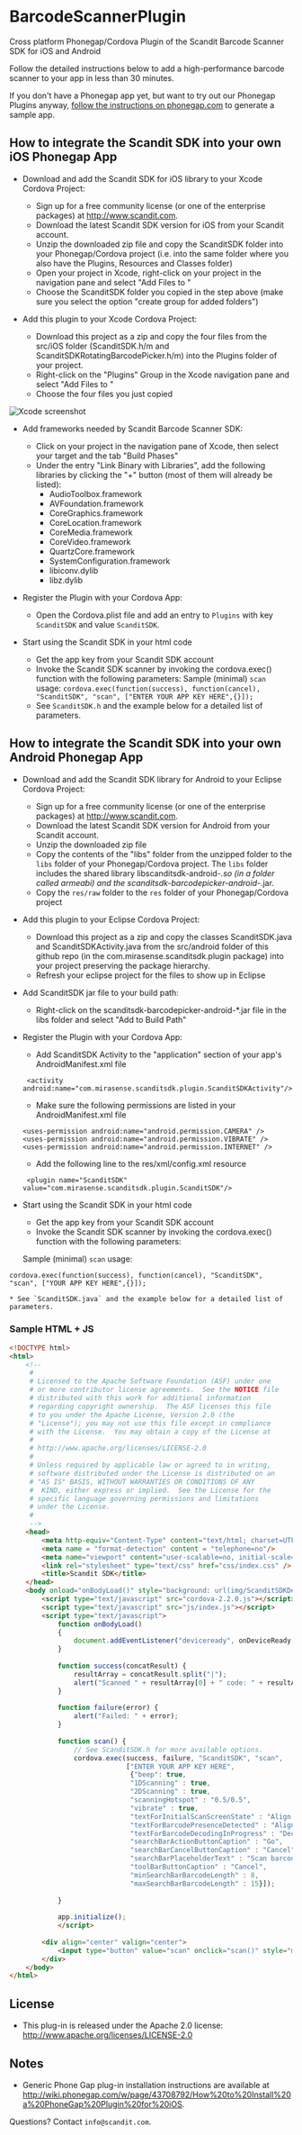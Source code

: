 BarcodeScannerPlugin
====================

Cross platform Phonegap/Cordova Plugin of the Scandit Barcode Scanner SDK for iOS and Android

Follow the detailed instructions below to add a high-performance barcode scanner to your app in less than 30 minutes.

If you don't have a Phonegap app yet, but want to try out our Phonegap Plugins anyway, [follow the instructions on phonegap.com](http://docs.phonegap.com/en/2.2.0/guide_getting-started_index.md.html) to generate a sample app. 

How to integrate the Scandit SDK into your own iOS Phonegap App
------------------------

* Download and add the Scandit SDK for iOS library to your Xcode Cordova Project:
    * Sign up for a free community license (or one of the enterprise packages) at http://www.scandit.com. 
    * Download the latest Scandit SDK version for iOS from your Scandit account. 
    * Unzip the downloaded zip file and copy the ScanditSDK folder into your Phonegap/Cordova project (i.e. into the same folder where you also have the Plugins, Resources and Classes folder)
    * Open your project in Xcode, right-click on your project in the navigation pane and select "Add Files to <name of your project>" 
    * Choose the ScanditSDK folder you copied in the step above (make sure you select the option "create group for added folders")

* Add this plugin to your Xcode Cordova Project:
    * Download this project as a zip and copy the four files from the src/iOS folder (ScanditSDK.h/m and ScanditSDKRotatingBarcodePicker.h/m) into the Plugins folder of your project.
    * Right-click on the "Plugins" Group in the Xcode navigation pane and select "Add Files to <name of your project>" 
    * Choose the four files you just copied

![Xcode screenshot](http://www.scandit.com/wp-content/uploads/2012/07/XCODE_PROJECT_AFTER_ADDING_SCANDIT_SDK.png "Xcode Screenshot")


* Add frameworks needed by Scandit Barcode Scanner SDK:
    * Click on your project in the navigation pane of Xcode, then select your target and the tab "Build Phases" 
    * Under the entry "Link Binary with Libraries", add the following libraries by clicking the "+" button (most of them will already be listed):
         * AudioToolbox.framework
         * AVFoundation.framework
         * CoreGraphics.framework
         * CoreLocation.framework
         * CoreMedia.framework
         * CoreVideo.framework
         * QuartzCore.framework
         * SystemConfiguration.framework
         * libiconv.dylib
         * libz.dylib 
   
* Register the Plugin with your Cordova App:
    * Open the Cordova.plist file and add an entry to `Plugins` with key `ScanditSDK` and value `ScanditSDK`.


* Start using the Scandit SDK in your html code 
    * Get the app key from your Scandit SDK account
    * Invoke the Scandit SDK scanner by invoking the cordova.exec() function with the following parameters:
	Sample (minimal) `scan` usage: `cordova.exec(function(success), function(cancel), "ScanditSDK", "scan", ["ENTER YOUR APP KEY HERE",{}]);`
    * See `ScanditSDK.h` and the example below for a detailed list of parameters. 
         



How to integrate the Scandit SDK into your own Android Phonegap App
------------------------

* Download and add the Scandit SDK library for Android to your Eclipse Cordova Project:
    * Sign up for a free community license (or one of the enterprise packages) at http://www.scandit.com. 
    * Download the latest Scandit SDK version for Android from your Scandit account. 
    * Unzip the downloaded zip file 
    * Copy the contents of the "libs" folder from the unzipped folder to the `libs` folder of your Phonegap/Cordova project. The `libs` folder includes the shared library libscanditsdk-android-*.so (in a folder called armeabi)
and the scanditsdk-barcodepicker-android-*.jar.
    * Copy the `res/raw` folder to the `res` folder of your Phonegap/Cordova project 

* Add this plugin to your Eclipse Cordova Project:
    * Download this project as a zip and copy the classes ScanditSDK.java and ScanditSDKActivity.java from the src/android folder of this github repo (in the com.mirasense.scanditsdk.plugin package) into your project preserving the package hierarchy.
    * Refresh your eclipse project for the files to show up in Eclipse

* Add ScanditSDK jar file to your build path:
    * Right-click on the scanditsdk-barcodepicker-android-*.jar file in the libs folder and select "Add to Build Path"
   
* Register the Plugin with your Cordova App:
    * Add ScanditSDK Activity to the "application" section of your app's AndroidManifest.xml file

    ```
     <activity android:name="com.mirasense.scanditsdk.plugin.ScanditSDKActivity"/>
    ```
    * Make sure the following permissions are listed in your AndroidManifest.xml file 

    ```
	<uses-permission android:name="android.permission.CAMERA" />
	<uses-permission android:name="android.permission.VIBRATE" />
	<uses-permission android:name="android.permission.INTERNET" />
    ```
    * Add the following line to the res/xml/config.xml resource

    ```
     <plugin name="ScanditSDK" value="com.mirasense.scanditsdk.plugin.ScanditSDK"/>
    ```


* Start using the Scandit SDK in your html code 
    * Get the app key from your Scandit SDK account
    * Invoke the Scandit SDK scanner by invoking the cordova.exec() function with the following parameters:

	Sample (minimal) `scan` usage: 
```
cordova.exec(function(success), function(cancel), "ScanditSDK", "scan", ["YOUR APP KEY HERE",{}]);
```
    * See `ScanditSDK.java` and the example below for a detailed list of parameters.


### Sample HTML + JS

```html
<!DOCTYPE html>
<html>
    <!--
     #
     # Licensed to the Apache Software Foundation (ASF) under one
     # or more contributor license agreements.  See the NOTICE file
     # distributed with this work for additional information
     # regarding copyright ownership.  The ASF licenses this file
     # to you under the Apache License, Version 2.0 (the
     # "License"); you may not use this file except in compliance
     # with the License.  You may obtain a copy of the License at
     #
     # http://www.apache.org/licenses/LICENSE-2.0
     #
     # Unless required by applicable law or agreed to in writing,
     # software distributed under the License is distributed on an
     # "AS IS" BASIS, WITHOUT WARRANTIES OR CONDITIONS OF ANY
     #  KIND, either express or implied.  See the License for the
     # specific language governing permissions and limitations
     # under the License.
     #
     -->
    <head>
        <meta http-equiv="Content-Type" content="text/html; charset=UTF-8" />
        <meta name = "format-detection" content = "telephone=no"/>
        <meta name="viewport" content="user-scalable=no, initial-scale=1, maximum-scale=1, minimum-scale=1, width=device-width;" />
        <link rel="stylesheet" type="text/css" href="css/index.css" />
        <title>Scandit SDK</title>
    </head>
    <body onload="onBodyLoad()" style="background: url(img/ScanditSDKDemo-Splash.png) no-repeat;background-size: 100%;background-color: #000000">
        <script type="text/javascript" src="cordova-2.2.0.js"></script>
        <script type="text/javascript" src="js/index.js"></script>
        <script type="text/javascript">
            function onBodyLoad()
            {
                document.addEventListener("deviceready", onDeviceReady, false);
            }
            
            function success(concatResult) {
                resultArray = concatResult.split("|");
                alert("Scanned " + resultArray[0] + " code: " + resultArray[1]);
            }
            
            function failure(error) {
                alert("Failed: " + error);
            }
            
            function scan() {
                // See ScanditSDK.h for more available options.
                cordova.exec(success, failure, "ScanditSDK", "scan",
                             ["ENTER YOUR APP KEY HERE",
                              {"beep": true,
                              "1DScanning" : true,
                              "2DScanning" : true,
                              "scanningHotspot" : "0.5/0.5",
                              "vibrate" : true,
                              "textForInitialScanScreenState" : "Align code with box",
                              "textForBarcodePresenceDetected" : "Align code and hold still",
                              "textForBarcodeDecodingInProgress" : "Decoding",
                              "searchBarActionButtonCaption" : "Go",
                              "searchBarCancelButtonCaption" : "Cancel",
                              "searchBarPlaceholderText" : "Scan barcode or enter it here",
                              "toolBarButtonCaption" : "Cancel",
                              "minSearchBarBarcodeLength" : 8,
                              "maxSearchBarBarcodeLength" : 15}]);
                
            }
            
            app.initialize();
            </script>
        
        <div align="center" valign="center">
            <input type="button" value="scan" onclick="scan()" style="margin-top: 230px; width: 100px; height: 30px; font-size: 1em"/>
        </div>
    </body>
</html>

```

License
-------
* This plug-in is released under the Apache 2.0 license: http://www.apache.org/licenses/LICENSE-2.0

Notes
-----
* Generic Phone Gap plug-in installation instructions are available at http://wiki.phonegap.com/w/page/43708792/How%20to%20Install%20a%20PhoneGap%20Plugin%20for%20iOS.

Questions? Contact `info@scandit.com`.
